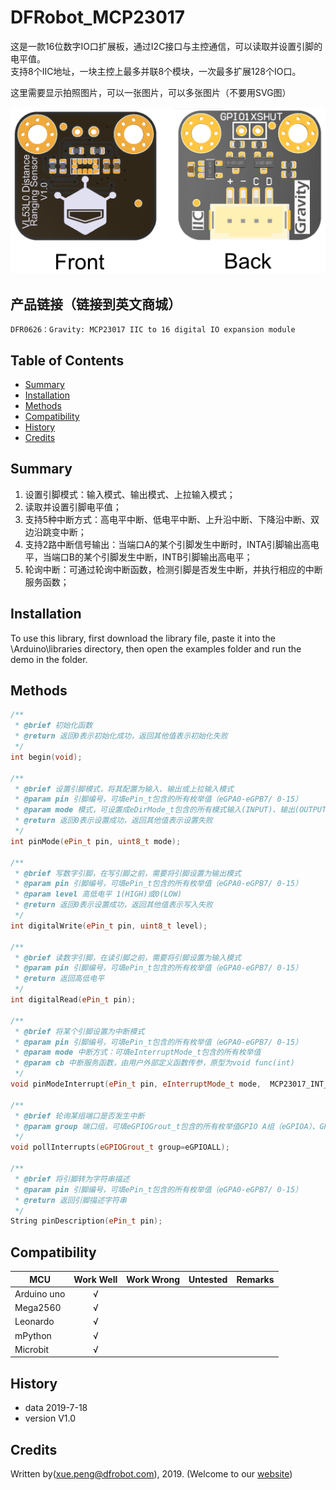 # DFRobot_MCP23017
这是一款16位数字IO口扩展板，通过I2C接口与主控通信，可以读取并设置引脚的电平值。<br>
支持8个IIC地址，一块主控上最多并联8个模块，一次最多扩展128个IO口。<br>

这里需要显示拍照图片，可以一张图片，可以多张图片（不要用SVG图）

![正反面svg效果图](https://github.com/Arya11111/DFRobot_MCP23017/blob/master/resources/images/SEN0245svg1.png)


## 产品链接（链接到英文商城）
    DFR0626：Gravity: MCP23017 IIC to 16 digital IO expansion module
   
## Table of Contents

* [Summary](#summary)
* [Installation](#installation)
* [Methods](#methods)
* [Compatibility](#compatibility)
* [History](#history)
* [Credits](#credits)

## Summary

1. 设置引脚模式：输入模式、输出模式、上拉输入模式；<br>
2. 读取并设置引脚电平值；<br>
3. 支持5种中断方式：高电平中断、低电平中断、上升沿中断、下降沿中断、双边沿跳变中断；<br>
4. 支持2路中断信号输出：当端口A的某个引脚发生中断时，INTA引脚输出高电平，当端口B的某个引脚发生中断，INTB引脚输出高电平；<br>
5. 轮询中断：可通过轮询中断函数，检测引脚是否发生中断，并执行相应的中断服务函数；<br>

## Installation

To use this library, first download the library file, paste it into the \Arduino\libraries directory, then open the examples folder and run the demo in the folder.

## Methods

```C++
/**
 * @brief 初始化函数
 * @return 返回0表示初始化成功，返回其他值表示初始化失败
 */
int begin(void);

/**
 * @brief 设置引脚模式，将其配置为输入、输出或上拉输入模式
 * @param pin 引脚编号，可填ePin_t包含的所有枚举值（eGPA0-eGPB7/ 0-15）
 * @param mode 模式，可设置成eDirMode_t包含的所有模式输入(INPUT)、输出(OUTPUT)、上拉输入(INPUT_PULLUP)模式
 * @return 返回0表示设置成功，返回其他值表示设置失败
 */
int pinMode(ePin_t pin, uint8_t mode);

/**
 * @brief 写数字引脚，在写引脚之前，需要将引脚设置为输出模式
 * @param pin 引脚编号，可填ePin_t包含的所有枚举值（eGPA0-eGPB7/ 0-15）
 * @param level 高低电平 1(HIGH)或0(LOW)
 * @return 返回0表示设置成功，返回其他值表示写入失败
 */
int digitalWrite(ePin_t pin, uint8_t level);

/**
 * @brief 读数字引脚，在读引脚之前，需要将引脚设置为输入模式
 * @param pin 引脚编号，可填ePin_t包含的所有枚举值（eGPA0-eGPB7/ 0-15）
 * @return 返回高低电平
 */
int digitalRead(ePin_t pin);

/**
 * @brief 将某个引脚设置为中断模式
 * @param pin 引脚编号，可填ePin_t包含的所有枚举值（eGPA0-eGPB7/ 0-15）
 * @param mode 中断方式：可填eInterruptMode_t包含的所有枚举值
 * @param cb 中断服务函数，由用户外部定义函数传参，原型为void func(int)
 */
void pinModeInterrupt(ePin_t pin, eInterruptMode_t mode,  MCP23017_INT_CB cb);

/**
 * @brief 轮询某组端口是否发生中断
 * @param group 端口组，可填eGPIOGrout_t包含的所有枚举值GPIO A组（eGPIOA）、GPIO B组（eGPIOB）A+B组（eGPIOALL）
 */
void pollInterrupts(eGPIOGrout_t group=eGPIOALL);

/**
 * @brief 将引脚转为字符串描述
 * @param pin 引脚编号，可填ePin_t包含的所有枚举值（eGPA0-eGPB7/ 0-15）
 * @return 返回引脚描述字符串
 */
String pinDescription(ePin_t pin);
```

## Compatibility

MCU                | Work Well    | Work Wrong   | Untested    | Remarks
------------------ | :----------: | :----------: | :---------: | -----
Arduino uno        |      √       |              |             | 
Mega2560        |      √       |              |             | 
Leonardo        |      √       |              |             | 
mPython         |      √       |              |             | 
Microbit        |      √       |              |             | 

## History

- data 2019-7-18
- version V1.0

## Credits

Written by(xue.peng@dfrobot.com), 2019. (Welcome to our [website](https://www.dfrobot.com/))





